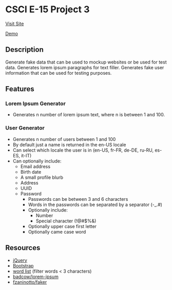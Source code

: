 # CSCI E-15 Project 3

[Visit Site](http://p3.scottpullen.me)

[Demo]()

## Description
Generate fake data that can be used to mockup websites or be used for test data. Generates lorem ipsum paragraphs for text filler. Generates fake user information that can be used for testing purposes.

## Features

### Lorem Ipsum Generator
- Generates n number of lorem ipsum text, where n is between 1 and 100.

### User Generator
- Generates n number of users between 1 and 100
- By default just a name is returned in the en-US locale
- Can select which locale the user is in (en-US, fr-FR, de-DE, ru-RU, es-ES, it-IT)
- Can optionally include:
  - Email address
  - Birth date
  - A small profile blurb
  - Address
  - UUID
  - Password
    - Passwords can be between 3 and 6 characters
    - Words in the passwords can be separated by a separator (-_.#)
    - Optionally include:
      - Number
      - Special character (!@#$%&)
    - Optionally upper case first letter
    - Optionally came case word


## Resources
- [jQuery](http://jquery.com)
- [Bootstrap](http://getbootstrap.com)
- [word list](https://github.com/first20hours/google-10000-english) (filter words < 3 characters)
- [badcow/lorem-ipsum](https://packagist.org/packages/badcow/lorem-ipsum)
- [fzaninotto/faker](https://packagist.org/packages/fzaninotto/faker)